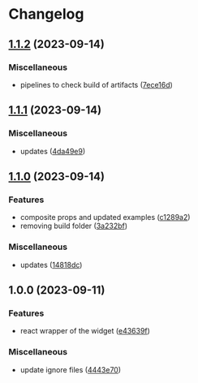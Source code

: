 # Changelog

## [1.1.2](https://github.com/wainola/widget-lit/compare/react-widget-v1.1.1...react-widget-v1.1.2) (2023-09-14)


### Miscellaneous

* pipelines to check build of artifacts ([7ece16d](https://github.com/wainola/widget-lit/commit/7ece16dd40e4bdf042b9ea0d7c0cde5300529443))

## [1.1.1](https://github.com/wainola/widget-lit/compare/react-widget-v1.1.0...react-widget-v1.1.1) (2023-09-14)


### Miscellaneous

* updates ([4da49e9](https://github.com/wainola/widget-lit/commit/4da49e9c7ac551a5c5fd2071b89651bf8823a64e))

## [1.1.0](https://github.com/wainola/widget-lit/compare/react-widget-v1.0.0...react-widget-v1.1.0) (2023-09-14)


### Features

* composite props and updated examples ([c1289a2](https://github.com/wainola/widget-lit/commit/c1289a2e8a16deb74a48d659053d062dfd4247d3))
* removing build folder ([3a232bf](https://github.com/wainola/widget-lit/commit/3a232bf24003dfbec4fc9762ee9b2e04a1ff22db))


### Miscellaneous

* updates ([14818dc](https://github.com/wainola/widget-lit/commit/14818dc7e3b76e24dbe21e49d765ba59a7aba3e3))

## 1.0.0 (2023-09-11)


### Features

* react wrapper of the widget ([e43639f](https://github.com/wainola/widget-lit/commit/e43639f3161a78d8a696f6df94943edaba22e910))


### Miscellaneous

* update ignore files ([4443e70](https://github.com/wainola/widget-lit/commit/4443e70bcaf84ebe2aa7f55f45f1089be7f9b5d9))

